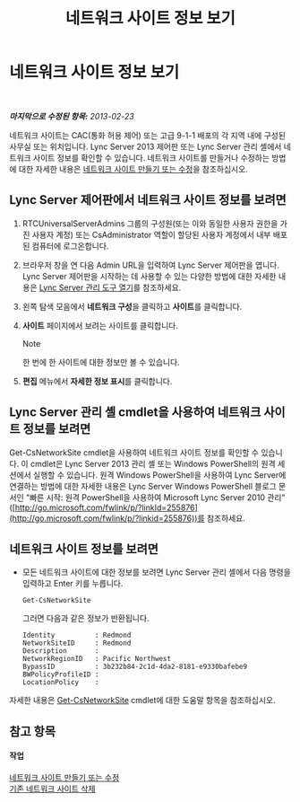 ﻿---
title: 네트워크 사이트 정보 보기
TOCTitle: 네트워크 사이트 정보 보기
ms:assetid: 24a97d98-b168-4016-81bf-c2c478092b87
ms:mtpsurl: https://technet.microsoft.com/ko-kr/library/JJ687996(v=OCS.15)
ms:contentKeyID: 49885684
ms.date: 08/10/2015
mtps_version: v=OCS.15
ms.translationtype: HT
---

# 네트워크 사이트 정보 보기

 

_**마지막으로 수정된 항목:** 2013-02-23_

네트워크 사이트는 CAC(통화 허용 제어) 또는 고급 9-1-1 배포의 각 지역 내에 구성된 사무실 또는 위치입니다. Lync Server 2013 제어판 또는 Lync Server 관리 셸에서 네트워크 사이트 정보를 확인할 수 있습니다. 네트워크 사이트를 만들거나 수정하는 방법에 대한 자세한 내용은 [네트워크 사이트 만들기 또는 수정](lync-server-2013-creating-or-modifying-network-sites.md)을 참조하십시오.

## Lync Server 제어판에서 네트워크 사이트 정보를 보려면

1.  RTCUniversalServerAdmins 그룹의 구성원(또는 이와 동일한 사용자 권한을 가진 사용자 계정) 또는 CsAdministrator 역할이 할당된 사용자 계정에서 내부 배포된 컴퓨터에 로그온합니다.

2.  브라우저 창을 연 다음 Admin URL을 입력하여 Lync Server 제어판을 엽니다. Lync Server 제어판을 시작하는 데 사용할 수 있는 다양한 방법에 대한 자세한 내용은 [Lync Server 관리 도구 열기](lync-server-2013-open-lync-server-administrative-tools.md)를 참조하세요.

3.  왼쪽 탐색 모음에서 **네트워크 구성**을 클릭하고 **사이트**를 클릭합니다.

4.  **사이트** 페이지에서 보려는 사이트를 클릭합니다.
    

    > [!NOTE]
    > 한 번에 한 사이트에 대한 정보만 볼 수 있습니다.



5.  **편집** 메뉴에서 **자세한 정보 표시**를 클릭합니다.

## Lync Server 관리 셸 cmdlet을 사용하여 네트워크 사이트 정보를 보려면

Get-CsNetworkSite cmdlet을 사용하여 네트워크 사이트 정보를 확인할 수 있습니다. 이 cmdlet은 Lync Server 2013 관리 셸 또는 Windows PowerShell의 원격 세션에서 실행할 수 있습니다. 원격 Windows PowerShell을 사용하여 Lync Server에 연결하는 방법에 대한 자세한 내용은 Lync Server Windows PowerShell 블로그 문서인 "빠른 시작: 원격 PowerShell을 사용하여 Microsoft Lync Server 2010 관리"([http://go.microsoft.com/fwlink/p/?linkId=255876](http://go.microsoft.com/fwlink/p/?linkid=255876))를 참조하세요.

## 네트워크 사이트 정보를 보려면

  - 모든 네트워크 사이트에 대한 정보를 보려면 Lync Server 관리 셸에서 다음 명령을 입력하고 Enter 키를 누릅니다.
    
        Get-CsNetworkSite
    
    그러면 다음과 같은 정보가 반환됩니다.
    
        Identity          : Redmond
        NetworkSiteID     : Redmond
        Description       :
        NetworkRegionID   : Pacific Northwest
        BypassID          : 3b232b84-2c1d-4da2-8181-e9330bafebe9
        BWPolicyProfileID :
        LocationPolicy    :

자세한 내용은 [Get-CsNetworkSite](get-csnetworksite.md) cmdlet에 대한 도움말 항목을 참조하십시오.

## 참고 항목

#### 작업

[네트워크 사이트 만들기 또는 수정](lync-server-2013-creating-or-modifying-network-sites.md)  
[기존 네트워크 사이트 삭제](lync-server-2013-deleting-an-existing-network-site.md)

